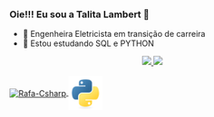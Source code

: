 ### Oie!!! Eu sou a Talita Lambert 👋

- 🔭 Engenheira Eletricista em transição de carreira
- 🌱 Estou estudando SQL e PYTHON

<div align="center">
  <a href="https://github.com/tatacspl">
  <img height="150em" src="https://github-readme-stats.vercel.app/api?username=tatacspl&show_icons=true&theme=dracula&include_all_commits=true&count_private=true"/>
  <img height="150em" src="https://github-readme-stats.vercel.app/api/top-langs/?username=tatacspl&layout=compact&langs_count=7&theme=dracula"/>
</div>
  <div style="display: inline_block"><br>
  <img align="center" alt="Rafa-Csharp" height="60" width="60" src="https://cdn.jsdelivr.net/gh/devicons/devicon/icons/mysql/mysql-original-wordmark.svg"">
  <img align="center" alt="Rafa-Python" height="60" width="60" src="https://raw.githubusercontent.com/devicons/devicon/master/icons/python/python-original.svg">
</div>

